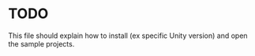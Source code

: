 # TODO
This file should explain how to install (ex specific Unity version) and open the sample projects.

